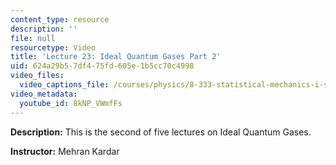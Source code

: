 ```yaml
---
content_type: resource
description: ''
file: null
resourcetype: Video
title: 'Lecture 23: Ideal Quantum Gases Part 2'
uid: 624a29b5-7df4-75fd-605e-1b5cc70c4998
video_files:
  video_captions_file: /courses/physics/8-333-statistical-mechanics-i-statistical-mechanics-of-particles-fall-2013/video-lectures/lecture-23-ideal-quantum-gases-part-2/8kNP_VWmfFs.vtt
video_metadata:
  youtube_id: 8kNP_VWmfFs
---
```


**Description:** This is the second of five lectures on Ideal Quantum Gases.

**Instructor:** Mehran Kardar
